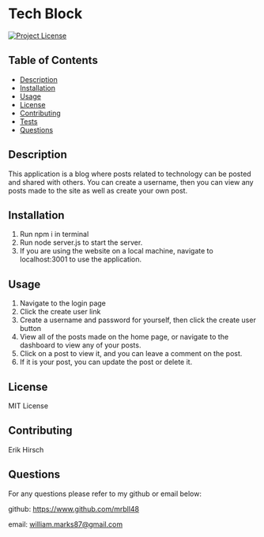 # Tech Block

[![Project License](https://img.shields.io/badge/License-MIT%20License-blue)](https://choosealicense.com)

## Table of Contents

- [Description](#description)
- [Installation](#installation)
- [Usage](#usage)
- [License](#license)
- [Contributing](#contributing)
- [Tests](#tests)
- [Questions](#questions)

## Description

This application is a blog where posts related to technology can be posted and shared with others. You can create a username, then you can view any posts made to the site as well as create your own post.

## Installation

1. Run npm i in terminal
2. Run node server.js to start the server.
3. If you are using the website on a local machine, navigate to localhost:3001 to use the application.

## Usage

1. Navigate to the login page
2. Click the create user link
3. Create a username and password for yourself, then click the create user button
4. View all of the posts made on the home page, or navigate to the dashboard to view any of your posts.
5. Click on a post to view it, and you can leave a comment on the post.
6. If it is your post, you can update the post or delete it.

## License

MIT License

## Contributing

Erik Hirsch

## Questions

For any questions please refer to my github or email below:

github: https://www.github.com/mrbll48

email: william.marks87@gmail.com
